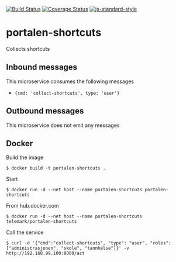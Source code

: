[![Build Status](https://travis-ci.org/telemark/portalen-shortcuts.svg?branch=master)](https://travis-ci.org/telemark/portalen-shortcuts)
[![Coverage Status](https://coveralls.io/repos/telemark/portalen-shortcuts/badge.svg?branch=master&service=github)](https://coveralls.io/github/telemark/portalen-shortcuts?branch=master)
[![js-standard-style](https://img.shields.io/badge/code%20style-standard-brightgreen.svg?style=flat)](https://github.com/feross/standard)
# portalen-shortcuts
Collects shortcuts

## Inbound messages
This microservice consumes the following messages

- ```{cmd: 'collect-shortcuts', type: 'user'}```

## Outbound messages
This microservice does not emit any messages

## Docker
Build the image

```
$ docker build -t portalen-shortcuts .
```

Start

```
$ docker run -d --net host --name portalen-shortcuts portalen-shortcuts
```

From hub.docker.com

```
$ docker run -d --net host --name portalen-shortcuts telemark/portalen-shortcuts
```

Call the service

```
$ curl -d '{"cmd":"collect-shortcuts", "type": "user", "roles": ["administrasjonen", "skole", "tannhelse"]}' -v http://192.168.99.100:8000/act
```